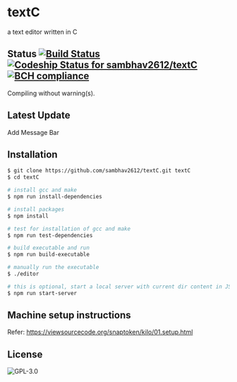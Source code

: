 # textC
a text editor written in C

## Status [![Build Status](https://travis-ci.org/sambhav2612/textC.svg?branch=master)](https://travis-ci.org/sambhav2612/textC) [ ![Codeship Status for sambhav2612/textC](https://app.codeship.com/projects/dd04a380-f7c1-0135-594b-7af7195f2991/status?branch=master)](https://app.codeship.com/projects/277969) [![BCH compliance](https://bettercodehub.com/edge/badge/sambhav2612/textC?branch=master)](https://bettercodehub.com/)
Compiling without warning(s).

## Latest Update
Add Message Bar

## Installation
```bash
$ git clone https://github.com/sambhav2612/textC.git textC
$ cd textC

# install gcc and make
$ npm run install-dependencies

# install packages
$ npm install

# test for installation of gcc and make
$ npm run test-dependencies

# build executable and run
$ npm run build-executable

# manually run the executable
$ ./editor

# this is optional, start a local server with current dir content in JSON format served online
$ npm run start-server
```

## Machine setup instructions
Refer: https://viewsourcecode.org/snaptoken/kilo/01.setup.html

## License
![GPL-3.0](http://200billionscandal.typepad.com/.a/6a00d83451da3169e20147e36f3e4a970b-800wi)